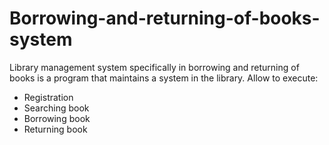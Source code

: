 # Borrowing-and-returning-of-books-system

Library management system specifically in borrowing and returning of books is a program that maintains a system in the library.
Allow to execute:
- Registration
- Searching book
- Borrowing book
- Returning book
